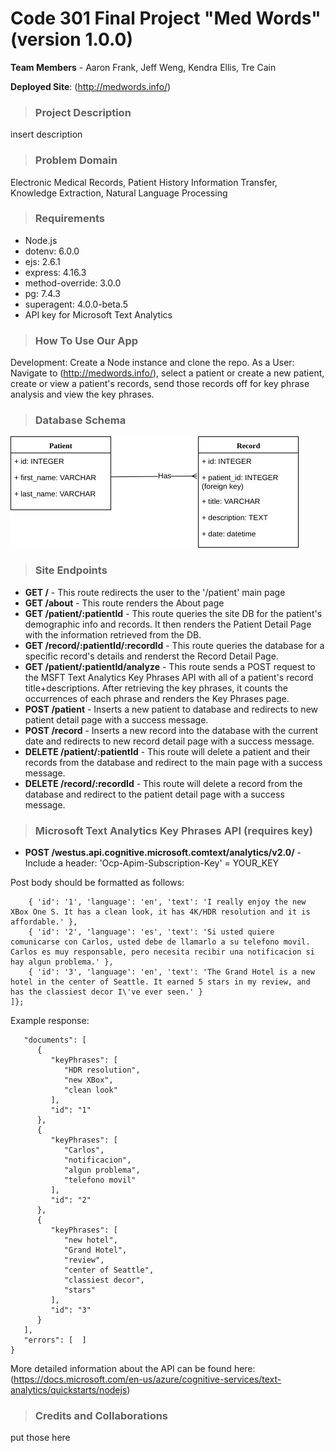 # Code 301 Final Project "Med Words" (version 1.0.0)

**Team Members** - Aaron Frank, Jeff Weng, Kendra Ellis, Tre Cain

**Deployed Site**: (http://medwords.info/)

>### Project Description
insert description

>### Problem Domain
Electronic Medical Records, Patient History Information Transfer, Knowledge Extraction, Natural Language Processing

>### Requirements
* Node.js
* dotenv: 6.0.0
* ejs: 2.6.1
* express: 4.16.3
* method-override: 3.0.0
* pg: 7.4.3
* superagent: 4.0.0-beta.5
* API key for Microsoft Text Analytics

>### How To Use Our App
Development: Create a Node instance and clone the repo.
As a User: Navigate to (http://medwords.info/), select a patient or create a new patient, create or view a patient's records, send those records off for key phrase analysis and view the key phrases.

>### Database Schema
![image info](./img/schema.png)

>### Site Endpoints
* **GET /** - This route redirects the user to the '/patient' main page
* **GET /about** - This route renders the About page
* **GET /patient/:patientId** - This route queries the site DB for the patient's demographic info and records. It then renders the Patient Detail Page with the information retrieved from the DB.
* **GET /record/:patientId/:recordId** -  This route queries the database for a specific record's details and renderst the Record Detail Page.
* **GET /patient/:patientId/analyze** - This route sends a POST request to the MSFT Text Analytics Key Phrases API with all of a patient's record title+descriptions. After retrieving the key phrases, it counts the occurrences of each phrase and renders the Key Phrases page.
* **POST /patient** - Inserts a new patient to database and redirects to new patient detail page with a success message.
* **POST /record** - Inserts a new record into the database with the current date and redirects to new record detail page with a success message.
* **DELETE /patient/:patientId** - This route will delete a patient and their records from the database and redirect to the main page with a success message.
* **DELETE /record/:recordId** - This route will delete a record from the database and redirect to the patient detail page with a success message.

>### Microsoft Text Analytics Key Phrases API (requires key)
* **POST /westus.api.cognitive.microsoft.comtext/analytics/v2.0/** - 
Include a header:  'Ocp-Apim-Subscription-Key' = YOUR_KEY

Post body should be formatted as follows: 
```documents = { 'documents': [
    { 'id': '1', 'language': 'en', 'text': 'I really enjoy the new XBox One S. It has a clean look, it has 4K/HDR resolution and it is affordable.' },
    { 'id': '2', 'language': 'es', 'text': 'Si usted quiere comunicarse con Carlos, usted debe de llamarlo a su telefono movil. Carlos es muy responsable, pero necesita recibir una notificacion si hay algun problema.' },
    { 'id': '3', 'language': 'en', 'text': 'The Grand Hotel is a new hotel in the center of Seattle. It earned 5 stars in my review, and has the classiest decor I\'ve ever seen.' }
]};
```

Example response:
```{
   "documents": [
      {
         "keyPhrases": [
            "HDR resolution",
            "new XBox",
            "clean look"
         ],
         "id": "1"
      },
      {
         "keyPhrases": [
            "Carlos",
            "notificacion",
            "algun problema",
            "telefono movil"
         ],
         "id": "2"
      },
      {
         "keyPhrases": [
            "new hotel",
            "Grand Hotel",
            "review",
            "center of Seattle",
            "classiest decor",
            "stars"
         ],
         "id": "3"
      }
   ],
   "errors": [  ]
}
```


More detailed information about the API can be found here: (https://docs.microsoft.com/en-us/azure/cognitive-services/text-analytics/quickstarts/nodejs)

>### Credits and Collaborations
put those here
